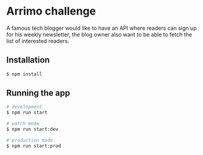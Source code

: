 # Arrimo challenge
A famous tech blogger would like to have an API where readers can sign up for his weekly newsletter, the blog owner also want to be able to fetch the list of interested readers.

## Installation

```bash
$ npm install
```

## Running the app

```bash
# development
$ npm run start

# watch mode
$ npm run start:dev

# production mode
$ npm run start:prod
```
